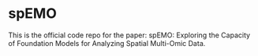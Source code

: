 # spEMO
This is the official code repo for the paper: spEMO: Exploring the Capacity of Foundation Models for Analyzing Spatial Multi-Omic Data.
